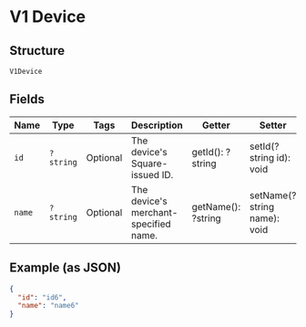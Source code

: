 
# V1 Device

## Structure

`V1Device`

## Fields

| Name | Type | Tags | Description | Getter | Setter |
|  --- | --- | --- | --- | --- | --- |
| `id` | `?string` | Optional | The device's Square-issued ID. | getId(): ?string | setId(?string id): void |
| `name` | `?string` | Optional | The device's merchant-specified name. | getName(): ?string | setName(?string name): void |

## Example (as JSON)

```json
{
  "id": "id6",
  "name": "name6"
}
```

